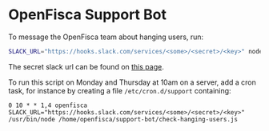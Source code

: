 # OpenFisca Support Bot

To message the OpenFisca team about hanging users, run:

```sh
SLACK_URL="https://hooks.slack.com/services/<some>/<secret>/<key>" node check-hanging-users.js
```

The secret slack url can be found on [this page](https://openfisca.slack.com/services/B7ELMHLT0).

To run this script on Monday and Thursday at 10am on a server, add a cron task, for instance by creating a file `/etc/cron.d/support` containing:

```
0 10 * * 1,4 openfisca SLACK_URL="https://hooks.slack.com/services/<some>/<secret>/<key>" /usr/bin/node /home/openfisca/support-bot/check-hanging-users.js
```

